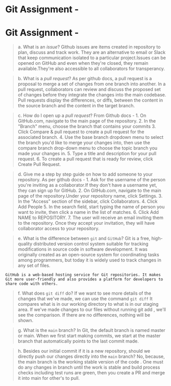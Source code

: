 # Git Assignment - <drop2jyoti>
# Git Assignment - <drop2jyoti>

> a. What is an _issue_?
    Github issues are items created in repository to plan, discuss and track work. They are an alternative to email or Slack that keep communication isolated to a particular project.Issues can be opened on GitHub and even when they're closed, they remain available.They're also accessible to all collaborators for transperancy.

> b. What is a _pull request_?
    As per github docs, a pull request is a proposal to merge a set of changes from one branch into another. In a pull request, collaborators can review and discuss the proposed set of changes before they integrate the changes into the main codebase. Pull requests display the differences, or diffs, between the content in the source branch and the content in the target branch.
 
> c. How do I open up a _pull request_?
    From Github docs - 
    1. On GitHub.com, navigate to the main page of the repository.
    2. In the "Branch" menu, choose the branch that contains your commits
    3. Click Compare & pull request to create a pull request for the associated branch.
    4. Use the base branch dropdown menu to select the branch you'd like to merge your changes into, then use the compare branch drop-down menu to choose the topic branch you made your changes in.
    5. Type a title and description for your pull request.
    6. To create a pull request that is ready for review, click Create Pull Request.
   
> d. Give me a step by step guide on how to add someone to your repository.
    As per github docs - 
    1. Ask for the username of the person you're inviting as a collaborator.If they don't have a username yet, they can sign up for GitHub. 
    2. On GitHub.com, navigate to the main page of the repository.Under your repository name, click  Settings. 
    3. In the "Access" section of the sidebar, click  Collaborators.
    4. Click Add People
    5. In the search field, start typing the name of person you want to invite, then click a name in the list of matches.
    6. Click Add NAME to REPOSITORY.
    7. The user will receive an email inviting them to the repository. Once they accept your invitation, they will have collaborator access to your repository.

> e. What is the difference between `git` and `GitHub`?
    Git is a free, high-quality distributed version control system suitable for tracking modifications in source code in software development. It was originally created as an open-source system for coordinating tasks among programmers, but today it is widely used to track changes in any set of files. 
    
    GitHub is a web-based hosting service for Git repositories. It makes Git more user-friendly and also provides a platform for developers to share code with others.

> f. What does `git diff` do?
    If we want to see more details of the changes that we've made, we can use the command
    `git diff`
    It compares what is in our working directory to what is in our staging area. If we've made changes to our files without running git add , we'll see the comparison. If there are no differences, nothing will be shown.

> g. What is the `main` branch?
    In Git, the default branch is named master or main. When we first start making commits, we start at the master
    branch that automatically points to the last commit made.

> h. Besides our initial commit if it is a new repository, should we directly push our changes directly into the `main` branch?
    No, because, the main branch is the working stable version of the code . One must do any changes in branch until the work is stable and build process checks including test runs are green, then you create a PR and merge it into main for other's to pull.

